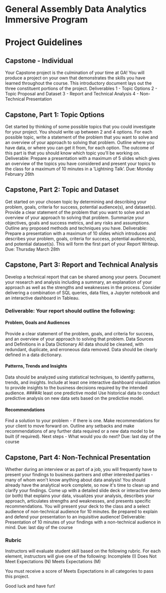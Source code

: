 # General Assembly Data Analytics Immersive Program

# Project Guidelines

## Capstone - Individual   
Your Capstone project is the culmination of your time at GA! You will produce a project on your own that demonstrates the skills you have learned throughout the course. This introductory document lays out the three constituent portions of the project.   Deliverables 1 - Topic Options 2 - Topic Proposal and Dataset 3 - Report and Technical Analysis 4 - Non-Technical Presentation

## Capstone, Part 1: Topic Options 
Get started by thinking of some possible topics that you could investigate for your project.  You should write up between 2 and 4 options. For each possible topic, write a statement of the problem that you want to solve and an overview of your approach to solving that problem.  Outline where you have data, or where you can get it from, for each option. The outcome of this part is that you should know which topic you’ll be working on. Deliverable: Prepare a presentation with a maximum of 5 slides which gives an overview of the topics you have considered and present your topics to the class for a maximum of 10 minutes in a ‘Lightning Talk’. Due: Monday February 26th

## Capstone, Part 2: Topic and Dataset 
Get started on your chosen topic by determining and describing your problem, goals, criteria for success, potential audience(s), and dataset(s). Provide a clear statement of the problem that you want to solve and an overview of your approach to solving that problem. Summarize your objectives, goals and success metrics, and any risks and assumptions. Outline any proposed methods and techniques you have. Deliverable: Prepare a presentation with a maximum of 10 slides which introduces and describes your problem, goals, criteria for success, potential audience(s), and potential dataset(s). This will form the first part of your Report Writeup. Due: Thursday March 28th

## Capstone, Part 3: Report and Technical Analysis 
Develop a technical report that can be shared among your peers. Document your research and analysis including a summary, an explanation of your approach as well as the strengths and weaknesses in the process. Consider delivering a combination of SQL queries, data files, a Jupyter notebook and an interactive dashboard in Tableau. 
### Deliverable: Your report should outline the following:
#### Problem, Goals and Audiences 
Provide a clear statement of the problem, goals, and criteria for success, and an overview of your approach to solving that problem. Data Sources and Definitions in a Data Dictionary All data should be cleaned, with redundant, duplicate, and erroneous data removed. Data should be clearly defined in a data dictionary.
#### Patterns, Trends and Insights 
Data should be analyzed using statistical techniques, to identify patterns, trends, and insights. Include at least one interactive dashboard visualization to provide insights to the business decisions required by the intended audience.
####At least one predictive model 
Use historical data to conduct predictive analysis on new data sets based on the predictive model.

#### Recommendations 
Find a solution to your problem - if there is one.
Make recommendations for your client to move forward on. Outline any setbacks and make recommendations of any further data required or a new data model to be built (if required). Next steps - What would you do next? Due: last day of the course

## Capstone, Part 4: Non-Technical Presentation 
Whether during an interview or as part of a job, you will frequently have to present your findings to business partners and other interested parties - many of whom won't know anything about data analysis! You should already have the analytical work complete, so now it's time to clean up and clarify your findings. Come up with a detailed slide deck or interactive demo (or both) that explains your data, visualizes your analysis, describes your approach, articulates strengths and weaknesses, and presents specific recommendations. You will present your deck to the class and a select audience of non-technical audience for 10 minutes. Be prepared to explain and defend your presentation to an inquisitive audience! Deliverable: Presentation of 10 minutes of your findings with a non-technical audience in mind. Due: last day of the course  

 ### Rubric 
 Instructors will evaluate student skill based on the following rubric. For each element, instructors will give one of the following: Incomplete (I) Does Not Meet Expectations (N) Meets Expectations (M)

You must receive a score of Meets Expectations in all categories to pass this project.

Good luck and have fun!